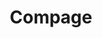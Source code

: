 ---
title: "Compage"
description: "It’s been a long ride, but we made it possible. Discover the Universal Development platform for multiple programming languages to empower developers for cloud native development."

url: compage
draft: false

navigation:
  logo: "images/icons/compage.svg"
  logo_text: "Compage"
  logo_text_color: "secblack"
  
  menu:
  - name: "Compage Docs"
    url: "https://docs.intelops.ai/latest/compage/"
  # - name: "Another 2"
  #   url: "/"
  # - name: "Test 3"
  #   url: "/"

  navigation_button:
    enable: true
    icon: "far fa-user"
    label: "Log In"
    link: "https://capten.ai/login/"
  navigation_button_two:
    enable: true
    label: "Book Demo"
    link: "contact/"

banner:
  bg_color: "#005DFF"
  subtitle: "Empower Developers"
  subtitle_color: ""
  title: "Making Developers' Lives Easy. Deliver Secure Code with Ease!"
  title_color: ""
  description: "Compage automates backend development to accelerate product delivery and facilitate cloud-native adoption while also enabling the enforcement of policies that fortify the security of your software supply chain. All of that with simple Diagram -> to -> Code concept. <br> And, being Open Source."
  description_color: ""
  image: images/banner/compage/compage-banner-image.svg
  button:
    enable: true
    label: "Get started now"
    #icon: "fas fa-arrow-right"
    link: "contact/"
  video_button:
    enable: false
    label: "Watch demo"
    video_url: "https://www.youtube.com/embed/dyZcRRWiuuw"

# image_and_content_block
image_and_content_block:
  enable: true
  blocks:
  - enable: true
    subtitle: "Always a battle?"
    subtitle_color: ""
    title: "Speed vs Security"
    title_color: ""
    image: "images/content/compage/what-is-compage.svg"
    content_position: "right" # Value will be - "left/right"
    bg_color: ""
    content_color: ""
    content: |
      * **Technical Debt:** Substandard code quality resulting from skill gaps and vendor lock-ins inhibiting customization can slow delivery, increase security risks, and limit growth.
      * **Security Issues:** Neglecting security measures exposes customers to significant risks, including identity theft, data loss, and other serious security threats.
      * **Lack of Control:** Low-Code/No-Code platforms fall short in providing the customization, constant code improvement, and security resolution that innovative solutions for complex products require.

  - enable: true
    subtitle: "How Compage makes it Easy?"
    subtitle_color: ""
    title: "Draw, Visualize, Generate, Customize, Validate & Deliver - Safeguard your Software Supply Chain"
    title_color: ""
    image: "images/content/compage/how-it-works.svg"
    content_position: "left" # Value will be - "left/right"
    bg_color: "#e9f1ff"
    content_color: ""
    content: |
      Compage offers a powerful solution for those who want to take control of their software development process and stay ahead of the curve. Our unique diagram-to-code approach creates code for multiple programming languages, giving developers more flexibility and freedom than ever before. With our backend automation and coding flexibility, you can break free from the limitations of low-code and no-code platforms and boost your productivity. 

      * **Automate Source Code Generation:** Boost productivity by reducing project time from months or weeks to days.
      * **Clean Code with Go and Rust:** Protect your code against vulnerabilities, and improve performance and reliability.
      * **Create Flexibly:** Generate code for REST API, gRPC, GraphQL, CLI tools, Socket.io, WebAssembly, Event Driven, Pub-Sub, Workflows and more.
      * **Gain 100% Visibility with Code-level Governance:** Address potential risks earlier in the development cycle, ensure compliance with standards, and follow industry best practices. Secure Code in Development stage itself.
      * **Literally Zero Vendor Lock-in:** Use the generated code with the tech stack of your choice, adapt to changing business needs, and scale for growth.

  - enable: true
    subtitle: "Integrations & Features"
    subtitle_color: ""
    title: "No Limits on what you can achieve!"
    title_color: ""
    image: "images/content/compage/integrations-features.svg"
    content_position: "right" # Value will be - "left/right"
    bg_color: ""
    content_color: ""
    content: |
      Developers' tool that stays with you always. Making it possible via open source. Compage is constantly growing with new Features!

      * Programming Language Agnostic
      * Feasible versioning
      * Auto Instrument with Modern Cloud Native Monitoring and Observability tools
      * Adopt new technologies easily with built-in integrations, like containerization, serverless, kubernetes, webassembly, etc.
      * Easily adopt software supply chain security framework(s)
      * and many more...
  
call_to_action:
  enable: true
  title: "Start using <br/> Compage <br/> today. <br/> Or need help with cloud-native applications development?"
  title_color: "#fff"
  image: "images/call-to-actions/compage/robo-image.svg"
  button_label: "Talk2Us"
  button_link: "contact/"
  bg_color: "#005DFF"
  bottom_bg_color: "#080338"

footer:
  footer_light: false
---